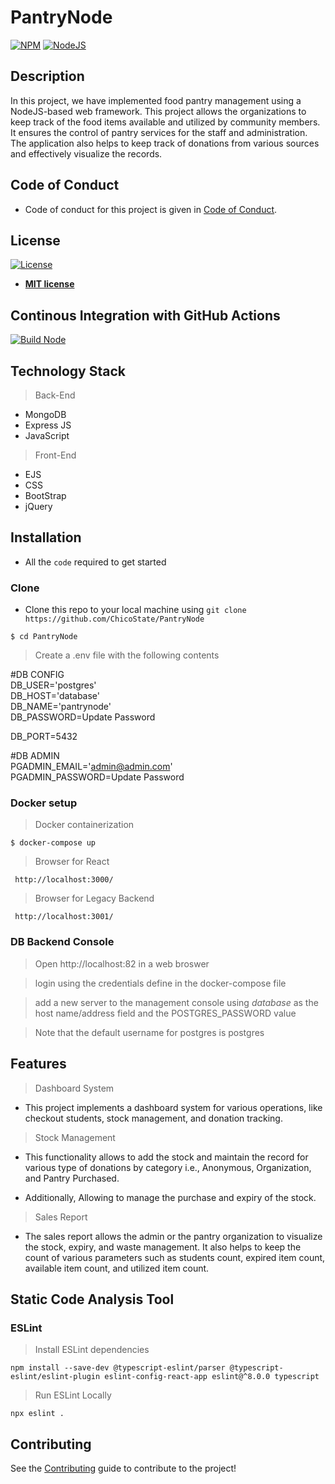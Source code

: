 # PantryNode

[![NPM](https://img.shields.io/npm/v/npm/latest)](https://img.shields.io/npm/v/npm/latest)
[![NodeJS](https://img.shields.io/github/languages/top/badges/shields.svg)](https://img.shields.io/github/languages/top/badges/shields.svg)

## Description

In this project, we have implemented food pantry management using a NodeJS-based web framework. This project allows the organizations to keep track of the food items available and utilized by community members. It ensures the control of pantry services for the staff and administration. The application also helps to keep track of donations from various sources and effectively visualize the records.

## Code of Conduct

- Code of conduct for this project is given in [Code of Conduct](Code_of_Conduct.md).

## License

[![License](http://img.shields.io/:license-mit-blue.svg?style=flat-square)](http://badges.mit-license.org)

- **[MIT license](LICENSE)**

## Continous Integration with GitHub Actions

[![Build Node](https://github.com/ChicoState/PantryNode/actions/workflows/actions.yml/badge.svg)](https://github.com/ChicoState/PantryNode/actions/workflows/actions.yml)

## Technology Stack

> Back-End

- MongoDB
- Express JS
- JavaScript

> Front-End

- EJS
- CSS
- BootStrap
- jQuery

## Installation

- All the `code` required to get started

### Clone

- Clone this repo to your local machine using `git clone https://github.com/ChicoState/PantryNode`

```shell
$ cd PantryNode
```

> Create a .env file with the following contents

#DB CONFIG  
DB_USER='postgres'  
DB_HOST='database'  
DB_NAME='pantrynode'  
DB_PASSWORD=Update Password  

DB_PORT=5432  

#DB ADMIN  
PGADMIN_EMAIL='admin@admin.com'  
PGADMIN_PASSWORD=Update Password  

### Docker setup

> Docker containerization 

```shell
$ docker-compose up
```

> Browser for React

```shell
 http://localhost:3000/
```

> Browser for Legacy Backend

```shell
 http://localhost:3001/
```

### DB Backend Console

> Open http://localhost:82 in a web broswer

> login using the credentials define in the docker-compose file

> add a new server to the management console using *database* as the host name/address field and the POSTGRES_PASSWORD value

> Note that the default username for postgres is postgres

## Features

> Dashboard System

- This project implements a dashboard system for various operations, like checkout students, stock management, and donation tracking.

> Stock Management

- This functionality allows to add the stock and maintain the record for various type of donations by category i.e., Anonymous, Organization, and Pantry Purchased.

- Additionally, Allowing to manage the purchase and expiry of the stock.

> Sales Report

- The sales report allows the admin or the pantry organization to visualize the stock, expiry, and waste management. It also helps to keep the count of various parameters such as students count, expired item count, available item count, and utilized item count.

## Static Code Analysis Tool

### ESLint

> Install ESLint dependencies

```shell
npm install --save-dev @typescript-eslint/parser @typescript-eslint/eslint-plugin eslint-config-react-app eslint@^8.0.0 typescript
```

> Run ESLint Locally

```shell
npx eslint .
```

## Contributing

See the [Contributing](contributing.md) guide to contribute to the project!